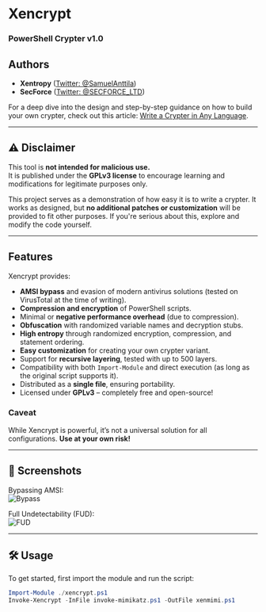 # Xencrypt
### PowerShell Crypter v1.0

## Authors

- **Xentropy** ([Twitter: @SamuelAnttila](http://twitter.com/SamuelAnttila))  
- **SecForce** ([Twitter: @SECFORCE_LTD](http://twitter.com/SECFORCE_LTD))

For a deep dive into the design and step-by-step guidance on how to build your own crypter, check out this article: [Write a Crypter in Any Language](https://netsec.expert/2020/02/06/write-a-crypter-in-any-language.html).

---

## ⚠️ Disclaimer

This tool is **not intended for malicious use.**  
It is published under the **GPLv3 license** to encourage learning and modifications for legitimate purposes only.  

This project serves as a demonstration of how easy it is to write a crypter. It works as designed, but **no additional patches or customization** will be provided to fit other purposes. If you're serious about this, explore and modify the code yourself.

---

## Features

Xencrypt provides:

- **AMSI bypass** and evasion of modern antivirus solutions (tested on VirusTotal at the time of writing).
- **Compression and encryption** of PowerShell scripts.
- Minimal or **negative performance overhead** (due to compression).
- **Obfuscation** with randomized variable names and decryption stubs.
- **High entropy** through randomized encryption, compression, and statement ordering.
- **Easy customization** for creating your own crypter variant.
- Support for **recursive layering**, tested with up to 500 layers.
- Compatibility with both `Import-Module` and direct execution (as long as the original script supports it).
- Distributed as a **single file**, ensuring portability.
- Licensed under **GPLv3** – completely free and open-source!

### Caveat
While Xencrypt is powerful, it’s not a universal solution for all configurations. **Use at your own risk!**

---

## 📸 Screenshots

Bypassing AMSI:  
![Bypass](./bypass.png)

Full Undetectability (FUD):  
![FUD](./fud.png)

---

## 🛠️ Usage

To get started, first import the module and run the script:

```powershell
Import-Module ./xencrypt.ps1
Invoke-Xencrypt -InFile invoke-mimikatz.ps1 -OutFile xenmimi.ps1
